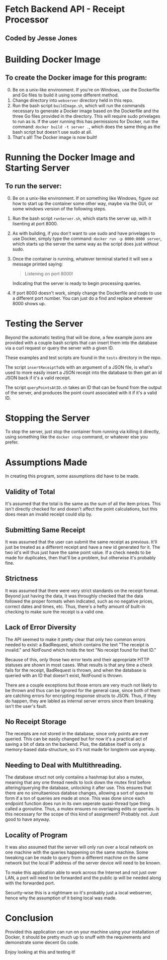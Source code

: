 # Fetch Backend API - Receipt Processor
## Coded by Jesse Jones

# Building Docker Image
## To create the Docker image for this program:

 0. Be on a unix-like environment. If you're on Windows, use the Dockerfile 
    and Go files to build it using some different method.
 1. Change directory into `webserver` directory held in this repo.
 2. Run the bash script `buildImage.sh`, which will run the commands necessary 
    to generate a Docker image based on the Dockerfile and the three Go files provided in the directory.
    This will require sudo privelages to run as is. If the user running this has permissions for Docker,
    run the command: `docker build -t server .`, which does the same thing as the bash script but doesn't
    use sudo at all. 
 3. That's all! The Docker image is now built!

# Running the Docker Image and Starting Server
## To run the server:
 
 0. Be on a unix-like environment. If on something like Windows, 
    figure out how to start up the container some other way, maybe via the GUI, 
    or some windows version of the following steps.
 1. Run the bash script `runServer.sh`, which starts the server up, with it lisenting at port 8000.
 2. As with building, if you don't want to use sudo and have privelages to use Docker, 
    simply type the command: `docker run -p 8000:8000 server`, which starts up the server the same way
    as the script does just without sudo.
 3. Once the container is running, whatever terminal started it will see a message printed saying:
    > Listening on port 8000!
    
    Indicating that the server is ready to begin processing queries.
 4. If port 8000 doesn't work, simply change the Dockerfile and code to use a different port number.
    You can just do a find and replace wherever 8000 shows up.

# Testing the Server
Beyond the automatic testing that will be done, a few example jsons are provided with
a couple bash scripts that can insert them into the database via a curl request or
query the server with a given ID.

These examples and test scripts are found in the `tests` directory in the repo. 

The script `insertReceiptToDb` with an argument of a JSON file, is what's used
to more easily insert a JSON receipt into the database to then get an id
JSON back if it's a valid receipt.

The script `queryPointsAtID.sh` takes an ID that can be found from the output
of the server, and produces the point count associated with it if it's a valid ID.

# Stopping the Server
To stop the server, just stop the container from running via killing it directly, 
using something like the `docker stop` command, or whatever else you prefer.

# Assumptions Made
In creating this program, some assumptions did have to be made.

## Validity of Total
It's assumed that the total is the same as the sum of all the item
prices. This isn't directly checked for and doesn't affect the point
calculations, but this does mean an invalid receipt could slip by.

## Submitting Same Receipt
It was assumed that the user can submit the same receipt as previous.
It'll just be treated as a different receipt and have a new id generated
for it. The two id's will thus just have the same point value.
If a check needs to be made for duplicates, then that'll be a problem, 
but otherwise it's probably fine.

## Strictness
It was assumed that there were very strict standards on the receipt format.
Beyond just having the data, it was throughly checked that the data followed
the proper formats when indicated, such as no negative prices, correct dates and times,
etc. Thus, there's a hefty amount of built-in checking to make sure the receipt is
a valid one. 

## Lack of Error Diversity
The API seemed to make it pretty clear that only two common errors needed to exist:
a BadRequest, which contains the text "The receipt is invalid." and 
NotFound which holds the text "No receipt found for that ID."

Because of this, only those two error texts and their appropriate HTTP statuses are shown
in most cases. What results is that any time a check fails for the receipt, BadRequest is thrown,
and when the database is queried with an ID that doesn't exist, NotFound is thrown.

There are a couple exceptions but those errors are very much 
not likely to be thrown and thus can be ignored for the general case, since both of them 
are catching errors for encrypting response structs to JSON. Thus, if they do happen,
they are labled as internal server errors since them breaking isn't the user's fault. 

## No Receipt Storage
The receipts are not stored in the database, since only points are ever queried. 
This can be easily changed but for now it's a practical act of saving a bit of 
data on the backend. Plus, the databse itself is only a memory-based data-structure,
so it's not made for longterm use anyway.

## Needing to Deal with Multithreading.
The database struct not only contaiins a hashmap but also a mutex, meaning that 
any one thread needs to lock down the mutex first before altering/querying the database,
unlocking it after use. This ensures that there are no simultaenious databse changes, allowing
a sort of queue to form if a ton of queries are made at once. This was done since each endpoint 
function does run in its own seperate quasi-thread type thing called a goroutine. Thus, a mutex
ensures no overlaping edits or queries. Is this necessary for the scope of this kind of assignment?
Probably not. Just good to have anyway.

## Locality of Program
It was also assumed that the server will only run over 
a local network on one machine with the queries happening on the same machine.
Some tweaking can be made to query from a different machine on the same network 
but the local IP address of the server device will need to be known.

To make this application able to work across the Internet and not just over LAN,
a port will need to be forwarded and the public ip will be needed along with the 
forwarded port. 

Security-wise this is a nightmare so it's probably just a local webserver, hence
why the assumption of it being local was made.

# Conclusion
Provided this application can run on your machine 
using your installation of Docker, 
it should be pretty much up to snuff 
with the requirements and demonstrate some decent Go code.

Enjoy looking at this and testing it!



